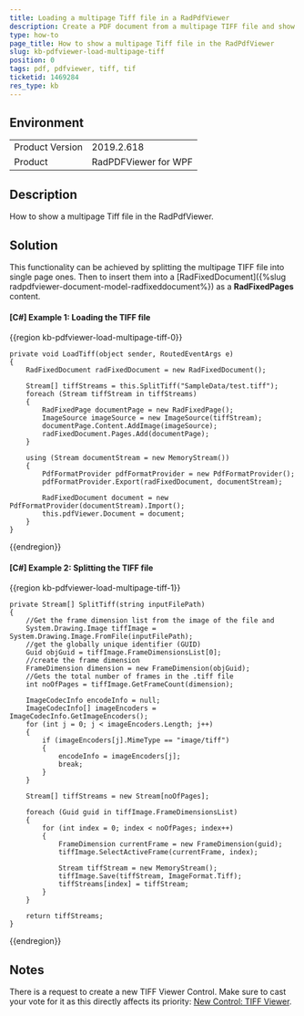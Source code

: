 ```yaml
---
title: Loading a multipage Tiff file in a RadPdfViewer
description: Create a PDF document from a multipage TIFF file and show it in the RadPdfViewer.
type: how-to
page_title: How to show a multipage Tiff file in the RadPdfViewer
slug: kb-pdfviewer-load-multipage-tiff
position: 0
tags: pdf, pdfviewer, tiff, tif
ticketid: 1469284
res_type: kb
---
```


## Environment

<table>
    <tbody>
	    <tr>
	    	<td>Product Version</td>
	    	<td>2019.2.618</td>
	    </tr>
	    <tr>
            <td>Product</td>
            <td>RadPDFViewer for WPF</td>
	    </tr>
    </tbody>
</table>

## Description

How to show a multipage Tiff file in the RadPdfViewer.

## Solution

This functionality can be achieved by splitting the multipage TIFF file into single page ones. Then to insert them into a [RadFixedDocument]({%slug radpdfviewer-document-model-radfixeddocument%}) as a **RadFixedPages** content.

#### __[C#] Example 1: Loading the TIFF file__
{{region kb-pdfviewer-load-multipage-tiff-0}}

    private void LoadTiff(object sender, RoutedEventArgs e)
    {
        RadFixedDocument radFixedDocument = new RadFixedDocument();

        Stream[] tiffStreams = this.SplitTiff("SampleData/test.tiff");
        foreach (Stream tiffStream in tiffStreams)
        {
            RadFixedPage documentPage = new RadFixedPage();
            ImageSource imageSource = new ImageSource(tiffStream);
            documentPage.Content.AddImage(imageSource);
            radFixedDocument.Pages.Add(documentPage);
        }

        using (Stream documentStream = new MemoryStream())
        {
            PdfFormatProvider pdfFormatProvider = new PdfFormatProvider();
            pdfFormatProvider.Export(radFixedDocument, documentStream);

            RadFixedDocument document = new PdfFormatProvider(documentStream).Import();
            this.pdfViewer.Document = document;
        }
    }

{{endregion}}

#### __[C#] Example 2: Splitting the TIFF file__
{{region kb-pdfviewer-load-multipage-tiff-1}}

    private Stream[] SplitTiff(string inputFilePath)
    {
        //Get the frame dimension list from the image of the file and
        System.Drawing.Image tiffImage = System.Drawing.Image.FromFile(inputFilePath);
        //get the globally unique identifier (GUID)
        Guid objGuid = tiffImage.FrameDimensionsList[0];
        //create the frame dimension
        FrameDimension dimension = new FrameDimension(objGuid);
        //Gets the total number of frames in the .tiff file
        int noOfPages = tiffImage.GetFrameCount(dimension);

        ImageCodecInfo encodeInfo = null;
        ImageCodecInfo[] imageEncoders = ImageCodecInfo.GetImageEncoders();
        for (int j = 0; j < imageEncoders.Length; j++)
        {
            if (imageEncoders[j].MimeType == "image/tiff")
            {
                encodeInfo = imageEncoders[j];
                break;
            }
        }

        Stream[] tiffStreams = new Stream[noOfPages];

        foreach (Guid guid in tiffImage.FrameDimensionsList)
        {
            for (int index = 0; index < noOfPages; index++)
            {
                FrameDimension currentFrame = new FrameDimension(guid);
                tiffImage.SelectActiveFrame(currentFrame, index);

                Stream tiffStream = new MemoryStream();
                tiffImage.Save(tiffStream, ImageFormat.Tiff);
                tiffStreams[index] = tiffStream;
            }
        }

        return tiffStreams;
    }

{{endregion}}

## Notes

There is a request to create a new TIFF Viewer Control. Make sure to cast your vote for it as this directly affects its priority: [New Control: TIFF Viewer](https://feedback.telerik.com/wpf/1352234-new-control-tiff-viewer).
